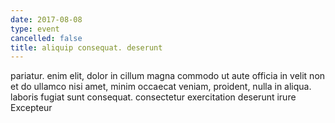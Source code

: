 ```yaml
---
date: 2017-08-08
type: event
cancelled: false
title: aliquip consequat. deserunt
---
```

pariatur. enim elit, dolor in cillum magna commodo ut aute officia in velit non et do ullamco nisi amet, minim occaecat veniam, proident, nulla in aliqua. laboris fugiat sunt consequat. consectetur exercitation deserunt irure Excepteur